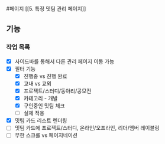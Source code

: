 #페이지 
[[5. 특정 밋팀 관리 페이지]]


## 기능


### 작업 목록
* [x] 사이드바를 통해서 다른 관리 페이지 이동 가능
* [x] 필터 기능
	* [x] 진행중 vs 진행 완료
	* [x] 교내 vs 교외
	* [x] 프로젝트/스터디/동아리/공모전
	* [x] 카테고리 - 개발
	* [x] 구인중인 밋팀 체크
	* [ ] 실제 적용
* [x] 밋팀 카드 리스트 렌더링
* [ ] 밋팀 카드에 프로젝트/스터디, 온라인/오프라인, 리더/멤버 레이블링
* [ ] 무한 스크롤 vs 페이지네이션